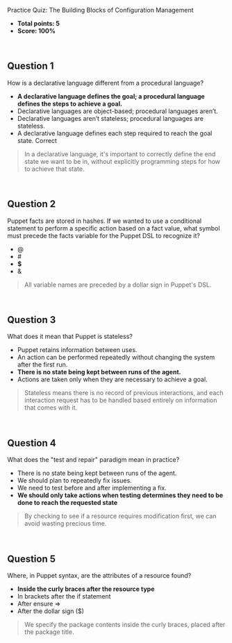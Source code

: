 Practice Quiz: The Building Blocks of Configuration Management
* **Total points: 5**
* **Score: 100%**

<br>

## Question 1

How is a declarative language different from a procedural language?

* **A declarative language defines the goal; a procedural language defines the steps to achieve a goal.**
* Declarative languages are object-based; procedural languages aren’t.
* Declarative languages aren’t stateless; procedural languages are stateless.
* A declarative language defines each step required to reach the goal state.
Correct

> In a declarative language, it's important to correctly define the end state we want to be in, without explicitly programming steps for how to achieve that state.

<br>

## Question 2

Puppet facts are stored in hashes. If we wanted to use a conditional statement to perform a specific action based on a fact value, what symbol must precede the facts variable for the Puppet DSL to recognize it?

* @
* \#
* **$**
* &

> All variable names are preceded by a dollar sign in Puppet's DSL.

<br>

## Question 3

What does it mean that Puppet is stateless?

* Puppet retains information between uses.
* An action can be performed repeatedly without changing the system after the first run.
* **There is no state being kept between runs of the agent.**
* Actions are taken only when they are necessary to achieve a goal.

> Stateless means there is no record of previous interactions, and each interaction request has to be handled based entirely on information that comes with it.

<br>

## Question 4

What does the "test and repair" paradigm mean in practice?

* There is no state being kept between runs of the agent.
* We should plan to repeatedly fix issues.
* We need to test before and after implementing a fix.
* **We should only take actions when testing determines they need to be done to reach the requested state**

> By checking to see if a resource requires modification first, we can avoid wasting precious time.

<br>

## Question 5

Where, in Puppet syntax, are the attributes of a resource found?

* **Inside the curly braces after the resource type**
* In brackets after the if statement
* After ensure =>
* After the dollar sign ($)

> We specify the package contents inside the curly braces, placed after the package title.
